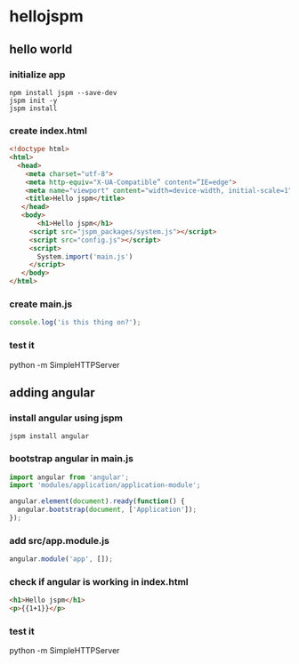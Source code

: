 # hellojspm

## hello world

### initialize app

```shell
npm install jspm --save-dev
jspm init -y
jspm install
```

### create index.html

```html
<!doctype html>
<html>
  <head>
    <meta charset="utf-8">
    <meta http-equiv="X-UA-Compatible” content=”IE=edge">
    <meta name="viewport" content="width=device-width, initial-scale=1">
    <title>Hello jspm</title>
   </head>
   <body>
       <h1>Hello jspm</h1>
     <script src="jspm_packages/system.js"></script>
     <script src="config.js"></script>
     <script>
       System.import('main.js')
     </script>
   </body>
</html>
```

### create main.js

```js
console.log('is this thing on?');
```

### test it

python -m SimpleHTTPServer

## adding angular

### install angular using jspm

```shell
jspm install angular
```

### bootstrap angular in main.js

```js
import angular from 'angular';  
import 'modules/application/application-module';

angular.element(document).ready(function() {  
  angular.bootstrap(document, ['Application']);
});
```

### add src/app.module.js

```js
angular.module('app', []);
```

### check if angular is working in index.html

```html
<h1>Hello jspm</h1>
<p>{{1+1}}</p>
```

### test it

python -m SimpleHTTPServer